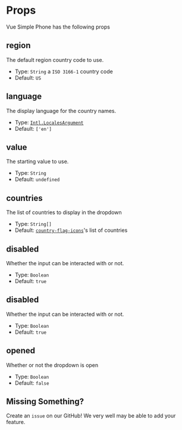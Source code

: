 # Props

Vue Simple Phone has the following props

## region

The default region country code to use.

* Type: `String` a `ISO 3166-1` country code
* Default: `US`

## language

The display language for the country names.

* Type: [`Intl.LocalesArgument`](https://developer.mozilla.org/en-US/docs/Web/JavaScript/Reference/Global_Objects/Intl/DisplayNames)
* Default: `['en']`

## value

The starting value to use.

* Type: `String`
* Default: `undefined`

## countries

The list of countries to display in the dropdown

* Type: `String[]`
* Default: [`country-flag-icons`](https://www.npmjs.com/package/country-flag-icons)'s list of countries

## disabled

Whether the input can be interacted with or not.

* Type: `Boolean`
* Default: `true`

## disabled

Whether the input can be interacted with or not.

* Type: `Boolean`
* Default: `true`

## opened

Whether or not the dropdown is open

* Type: `Boolean`
* Default: `false`

## Missing Something?

<script setup>
import { useData } from 'vitepress'

const { site, theme, page, frontmatter } = useData()
</script>

Create an <a :href="`${theme.socialLinks.find(social => social.icon === 'github').link}/issues`" target="_blank" rel="noreferrer">`issue`</a> on our GitHub! We very well may be able to add your feature.
